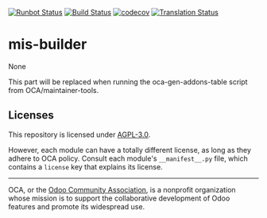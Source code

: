 [![Runbot Status](https://runbot.odoo-community.org/runbot/badge/flat/248/14.0.svg)](https://runbot.odoo-community.org/runbot/repo/github-com-oca-mis-builder-248)
[![Build Status](https://travis-ci.com/OCA/mis-builder.svg?branch=14.0)](https://travis-ci.com/OCA/mis-builder)
[![codecov](https://codecov.io/gh/OCA/mis-builder/branch/14.0/graph/badge.svg)](https://codecov.io/gh/OCA/mis-builder)
[![Translation Status](https://translation.odoo-community.org/widgets/mis-builder-14-0/-/svg-badge.svg)](https://translation.odoo-community.org/engage/mis-builder-14-0/?utm_source=widget)

<!-- /!\ do not modify above this line -->

# mis-builder

None

<!-- /!\ do not modify below this line -->

<!-- prettier-ignore-start -->

[//]: # (addons)

This part will be replaced when running the oca-gen-addons-table script from OCA/maintainer-tools.

[//]: # (end addons)

<!-- prettier-ignore-end -->

## Licenses

This repository is licensed under [AGPL-3.0](LICENSE).

However, each module can have a totally different license, as long as they adhere to OCA
policy. Consult each module's `__manifest__.py` file, which contains a `license` key
that explains its license.

----

OCA, or the [Odoo Community Association](http://odoo-community.org/), is a nonprofit
organization whose mission is to support the collaborative development of Odoo features
and promote its widespread use.
